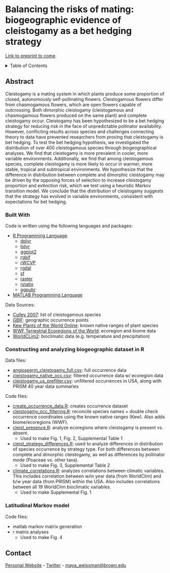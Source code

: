 # Balancing the risks of mating: biogeographic evidence of cleistogamy as a bet hedging strategy
[Link to preprint to come]().

<!-- TABLE OF CONTENTS -->
<details>
  <summary>Table of Contents</summary>
  <ol>
    <li>
      <a href="#about-the-project">About This Research</a>
      <ul>
        <li><a href="#built-with">Built With</a></li>
        <li><a href="#r-biogeo">Constructing and analyzing biogeographic dataset in R</a></li>
        <li><a href="#markov">Latitudinal Markov model</a></li>
      </ul>
    </li>
    <li><a href="#contact">Contact</a></li>
  </ol>
</details>

<!-- ABOUT THE PROJECT -->
## Abstract <a name="about-the-project"></a>

Cleistogamy is a mating system in which plants produce some proportion of closed, autonomously self-pollinating flowers. Cleistogamous flowers differ from chasmogamous flowers, which are open flowers capable of outcrossing. Both dimorphic cleistogamy (cleistogamous and chasmogamous flowers produced on the same plant) and complete cleistogamy occur. Cleistogamy has been hypothesized to be a bet hedging strategy for reducing risk in the face of unpredictable pollinator availability. However, conflicting results across species and challenges connecting theory to data have prevented researchers from proving that cleistogamy is bet hedging. To test the bet hedging hypothesis, we investigated the distribution of over 400 cleistogamous species through biogeographical analyses. We find that cleistogamy is more prevalent in cooler, more variable environments. Additionally, we find that among cleistogamous species, complete cleistogamy is more likely to occur in warmer, more stable, tropical and subtropical environments. We hypothesize that the difference in distribution between complete and dimorphic cleistogamy may be driven by the opposing forces of selection to increase cleistogamy proportion and extinction risk, which we test using a heuristic Markov transition model. We conclude that the distribution of cleistogamy suggests that the strategy has evolved in variable environments, consistent with expectations for bet hedging.

### Built With <a name="built-with"></a>

Code is written using the following languages and packages:
* [R Programming Language](https://www.r-project.org/)
  * [dplyr](https://cran.r-project.org/web/packages/dplyr/index.html)
  * [tidyr](https://tidyr.tidyverse.org/)
  * [ggplot2](https://ggplot2.tidyverse.org/)
  * [rgbif](https://www.gbif.org/tool/81747/rgbif)
  * [rWCVP](https://matildabrown.github.io/rWCVP/)
  * [rgdal](https://www.rdocumentation.org/packages/rgdal/versions/1.6-7)
  * [sf](https://cran.r-project.org/web/packages/sf/index.html)
  * [raster](https://cran.r-project.org/web/packages/raster/index.html)
  * [rstatix](https://cran.r-project.org/web/packages/rstatix/index.html)
  * [ggpubr](https://cran.r-project.org/web/packages/ggpubr/index.html)
* [MATLAB Programming Language](https://www.mathworks.com/products/MATLAB/programming-with-MATLAB.html)

Data Sources:
* [Culley 2007](https://www.jstor.org/stable/27571184): list of cleistogamous species
* [GBIF](https://www.gbif.org/): geographic occurrence points
* [Kew Plants of the World Online](https://powo.science.kew.org/): known native ranges of plant species
* [WWF Terrestrial Ecoregions of the World](https://www.worldwildlife.org/publications/terrestrial-ecoregions-of-the-world): ecoregion and biome data
* [WorldCLim2](https://www.worldclim.com/version2): bioclimatic data (e.g. temperature and precipitation)

### Constructing and analyzing biogeographic dataset in R <a name="r-biogeo"></a>
Data files:
* [angiosperm_cleistogamy_full.csv](https://github.com/mweissman97/cleistogamy_biogeography/blob/f89151afeb7edcc9d49347bf537e40686b24e8f8/csv_files/angiosperm_cleistogamy_full.csv): full occurrence data
* [cleistogamy_native_occ.csv](https://github.com/mweissman97/cleistogamy_biogeography/blob/f89151afeb7edcc9d49347bf537e40686b24e8f8/csv_files/cleistogamy_native_occ.csv): filtered occurrence data w/ ecoregion data
* [cleistogamy_us_prefilter.csv](https://github.com/mweissman97/cleistogamy_biogeography/blob/d631d3ae9fd872d5d20f4fd886db11db91642a99/csv_files/cleistogamy_us_prefilter.csv): unfiltered occurrences in USA, along with PRISM 40 year data summaries

Code files:
* [create_occurrence_data.R](https://github.com/mweissman97/cleistogamy_biogeography/blob/91a436c32ee6f2f351b4e1e9f211aaa9a72db9bd/r_files/create_occurrence_data.R): creates occurrence dataset
* [cleistogamy_occ_filtering.R](https://github.com/mweissman97/cleistogamy_biogeography/blob/91a436c32ee6f2f351b4e1e9f211aaa9a72db9bd/r_files/cleistogamy_occ_filtering.R): reconcile species names + double check occurrence coordinates using the known native ranges (Kew). Also adds biome/ecoregions (WWF).
* [cleist_presence.R](https://github.com/mweissman97/cleistogamy_biogeography/blob/b30f15d3fdd3259a3b9d6e8ae3c95c850247e4a9/r_files/cleist_presence.R): analyze ecoregions where cleistogamy is present vs. absent.
  * Used to make Fig. 1, Fig. 2, Supplemental Table 1
* [cleist_strategy_differences.R](https://github.com/mweissman97/cleistogamy_biogeography/blob/b30f15d3fdd3259a3b9d6e8ae3c95c850247e4a9/r_files/cleist_strategy_differences.R): used to analyze differences in distribution of species occurrence by strategy type. For both differences between complete and dimorphic cleistogamy, as well as differences by pollinator mode (Poaceae vs. other taxa).
  * Used to make Fig. 3, Supplemental Table 2
* [climate_correlations.R](https://github.com/mweissman97/cleistogamy_biogeography/blob/d631d3ae9fd872d5d20f4fd886db11db91642a99/r_files/climate_correlations.R): analyzes correlations between climatic variables. This includes correlation between w/in year data (from WorldClim) and b/w year data (from PRISM) within the USA. Also includes correlations between all 19 WorldClim bioclimatic variables.
  * Used to make Supplemental Fig. 1 

### Latitudinal Markov model <a name="markov"></a>
Code files:
* matlab markov matrix generation
* r matrix analyses
  * Used to make Fig. 4

<!-- CONTACT -->
## Contact <a name="contact"></a>

[Personal Website](https://sciencemaya.com) - [Twitter](https://twitter.com/maya_weissman) - maya_weissman@brown.edu
